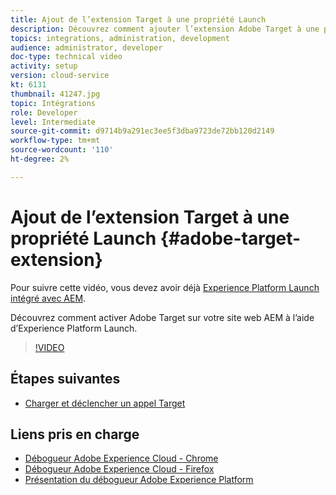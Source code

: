 ```yaml
---
title: Ajout de l’extension Target à une propriété Launch
description: Découvrez comment ajouter l’extension Adobe Target à une propriété Adobe Experience Platform Launch.
topics: integrations, administration, development
audience: administrator, developer
doc-type: technical video
activity: setup
version: cloud-service
kt: 6131
thumbnail: 41247.jpg
topic: Intégrations
role: Developer
level: Intermediate
source-git-commit: d9714b9a291ec3ee5f3dba9723de72bb120d2149
workflow-type: tm+mt
source-wordcount: '110'
ht-degree: 2%

---
```



# Ajout de l’extension Target à une propriété Launch {#adobe-target-extension}

Pour suivre cette vidéo, vous devez avoir déjà [Experience Platform Launch intégré avec AEM](../experience-platform-launch/overview.md).

Découvrez comment activer Adobe Target sur votre site web AEM à l’aide d’Experience Platform Launch.

>[!VIDEO](https://video.tv.adobe.com/v/41247?quality=12&learn=on)

## Étapes suivantes

+ [Charger et déclencher un appel Target](./load-and-fire-target.md)

## Liens pris en charge

+ [Débogueur Adobe Experience Cloud - Chrome](https://chrome.google.com/webstore/detail/adobe-experience-cloud-de/ocdmogmohccmeicdhlhhgepeaijenapj)
+ [Débogueur Adobe Experience Cloud - Firefox](https://addons.mozilla.org/en-US/firefox/addon/adobe-experience-platform-dbg/)
+ [Présentation du débogueur Adobe Experience Platform](https://docs.adobe.com/content/help/en/platform-learn/tutorials/data-ingestion/web-sdk/introduction-to-the-experience-platform-debugger.html)